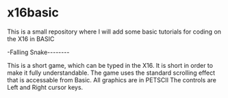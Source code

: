 # x16basic

This is a small repository where I will add some basic tutorials for coding on the X16 in BASIC


-Falling Snake--------

This is a short game, which can be typed in the X16.
It is short in order to make it fully understandable. 
The game uses the standard scrolling effect that is accessable from Basic.
All graphics are in PETSCII
The controls are Left and Right cursor keys.

